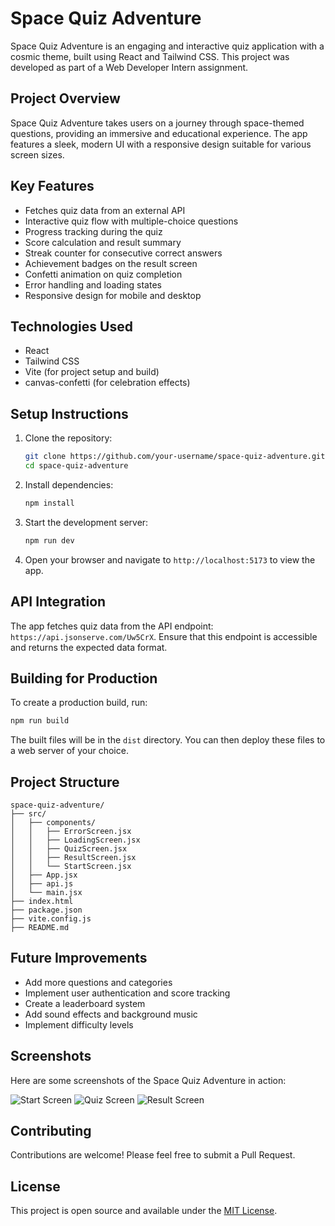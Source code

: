 # Space Quiz Adventure

Space Quiz Adventure is an engaging and interactive quiz application with a cosmic theme, built using React and Tailwind CSS. This project was developed as part of a Web Developer Intern assignment.

## Project Overview

Space Quiz Adventure takes users on a journey through space-themed questions, providing an immersive and educational experience. The app features a sleek, modern UI with a responsive design suitable for various screen sizes.

## Key Features

- Fetches quiz data from an external API
- Interactive quiz flow with multiple-choice questions
- Progress tracking during the quiz
- Score calculation and result summary
- Streak counter for consecutive correct answers
- Achievement badges on the result screen
- Confetti animation on quiz completion
- Error handling and loading states
- Responsive design for mobile and desktop

## Technologies Used

- React
- Tailwind CSS
- Vite (for project setup and build)
- canvas-confetti (for celebration effects)

## Setup Instructions

1. Clone the repository:

   ```sh
   git clone https://github.com/your-username/space-quiz-adventure.git
   cd space-quiz-adventure
   ```

2. Install dependencies:

   ```sh
   npm install
   ```

3. Start the development server:

   ```sh
   npm run dev
   ```

4. Open your browser and navigate to `http://localhost:5173` to view the app.

## API Integration

The app fetches quiz data from the API endpoint: `https://api.jsonserve.com/Uw5CrX`. Ensure that this endpoint is accessible and returns the expected data format.

## Building for Production

To create a production build, run:

```sh
npm run build
```

The built files will be in the `dist` directory. You can then deploy these files to a web server of your choice.

## Project Structure

```
space-quiz-adventure/
├── src/
│   ├── components/
│   │   ├── ErrorScreen.jsx
│   │   ├── LoadingScreen.jsx
│   │   ├── QuizScreen.jsx
│   │   ├── ResultScreen.jsx
│   │   └── StartScreen.jsx
│   ├── App.jsx
│   ├── api.js
│   └── main.jsx
├── index.html
├── package.json
├── vite.config.js
├── README.md
```

## Future Improvements

- Add more questions and categories
- Implement user authentication and score tracking
- Create a leaderboard system
- Add sound effects and background music
- Implement difficulty levels

## Screenshots

Here are some screenshots of the Space Quiz Adventure in action:

![Start Screen](./start-screen.jpeg)
![Quiz Screen](./quiz-screen.png)
![Result Screen](./result-screen.png)


## Contributing

Contributions are welcome! Please feel free to submit a Pull Request.

## License

This project is open source and available under the [MIT License](LICENSE).
